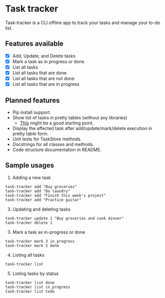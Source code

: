 # Task tracker
Task-tracker is a CLI offline app to track your tasks and manage your to-do list.

## Features available
- [x] Add, Update, and Delete tasks
- [x] Mark a task as in progress or done
- [x] List all tasks
- [x] List all tasks that are done
- [x] List all tasks that are not done
- [x] List all tasks that are in progress

## Planned features
- Pip install support.
- Show list of tasks in pretty tables (without any libraries)
    - [This](https://stackoverflow.com/a/77820161) might be a good starting point.
- Display the affected task after add/update/mark/delete execution in pretty table form.
- Unit tests for TaskStore methods.
- Docstrings for all classes and methods.
- Code structure documentation in README.

## Sample usages
1. Adding a new task
```
task-tracker add "Buy groceries"
task-tracker add "Do laundry"
task-tracker add "Finish this week's project"
task-tracker add "Practice guitar"
```

3. Updating and deleting tasks
```
task-tracker update 1 "Buy groceries and cook dinner"
task-tracker delete 1
```

3. Mark a task as in-progress or done
```
task-tracker mark 3 in_progress
task-tracker mark 2 done
```

4. Listing all tasks
```
task-tracker list
```

5. Listing tasks by status
```
task-tracker list done
task-tracker list in_progress
task-tracker list todo
```

